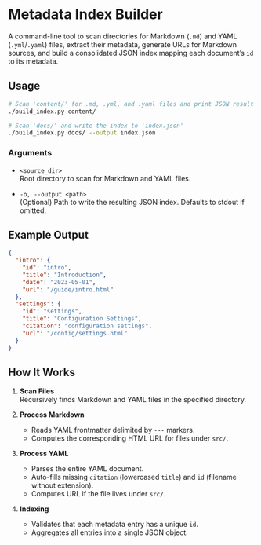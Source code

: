 # Metadata Index Builder

A command-line tool to scan directories for Markdown (`.md`) and YAML
(`.yml`/`.yaml`) files, extract their metadata, generate URLs for Markdown
sources, and build a consolidated JSON index mapping each document’s `id` to its
metadata.

## Usage

```bash
# Scan 'content/' for .md, .yml, and .yaml files and print JSON result
./build_index.py content/

# Scan 'docs/' and write the index to 'index.json'
./build_index.py docs/ --output index.json
```

### Arguments

- `<source_dir>`  
  Root directory to scan for Markdown and YAML files.

- `-o, --output <path>`  
  (Optional) Path to write the resulting JSON index. Defaults to stdout if omitted.

## Example Output

```json
{
  "intro": {
    "id": "intro",
    "title": "Introduction",
    "date": "2023-05-01",
    "url": "/guide/intro.html"
  },
  "settings": {
    "id": "settings",
    "title": "Configuration Settings",
    "citation": "configuration settings",
    "url": "/config/settings.html"
  }
}
```

## How It Works

1. **Scan Files**  
   Recursively finds Markdown and YAML files in the specified directory.

2. **Process Markdown**  
   - Reads YAML frontmatter delimited by `---` markers.  
   - Computes the corresponding HTML URL for files under `src/`.

3. **Process YAML**  
   - Parses the entire YAML document.  
   - Auto-fills missing `citation` (lowercased `title`) and `id` (filename without extension).  
   - Computes URL if the file lives under `src/`.

4. **Indexing**  
   - Validates that each metadata entry has a unique `id`.  
   - Aggregates all entries into a single JSON object.
